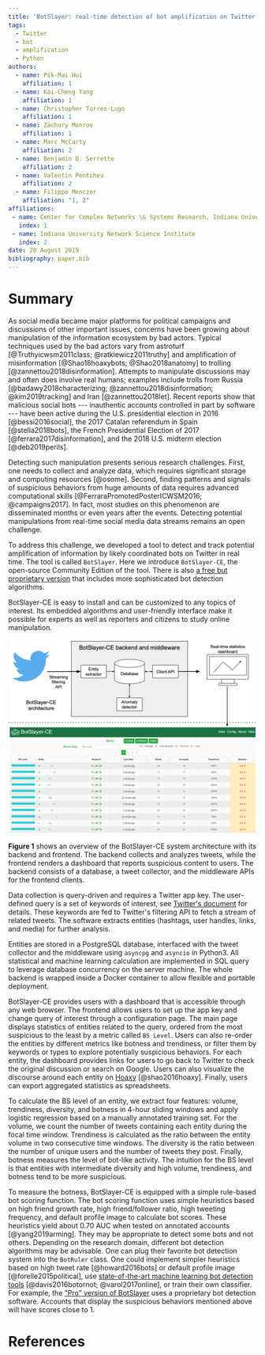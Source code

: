 ```yaml
---
title: 'BotSlayer: real-time detection of bot amplification on Twitter'
tags:
  - Twitter
  - bot
  - amplification
  - Python
authors:
  - name: Pik-Mai Hui
    affiliation: 1
  - name: Kai-Cheng Yang
    affiliation: 1
  - name: Christopher Torres-Lugo
    affiliation: 1
  - name: Zachary Monroe
    affiliation: 1
  - name: Marc McCarty
    affiliation: 2
  - name: Benjamin D. Serrette
    affiliation: 2
  - name: Valentin Pentchev
    affiliation: 2
  - name: Filippo Menczer
    affiliation: "1, 2"
affiliations:
 - name: Center for Complex Networks \& Systems Research, Indiana University
   index: 1
 - name: Indiana University Network Science Institute
   index: 2
date: 20 August 2019
bibliography: paper.bib
---
```

# Summary

As social media became major platforms for political campaigns and discussions of other important issues, concerns have been growing about manipulation of the information ecosystem by bad actors.
Typical techniques used by the bad actors vary from astroturf [@Truthyicwsm2011class; @ratkiewicz2011truthy] and amplification of misinformation [@Shao18hoaxybots; @Shao2018anatomy] to trolling [@zannettou2018disinformation].
Attempts to manipulate discussions may and often does involve real humans; examples include trolls from Russia [@badawy2018characterizing; @zannettou2018disinformation; @kim2019tracking] and Iran [@zannettou2018let].
Recent reports show that malicious social bots --- inauthentic accounts controlled in part by software --- have been active during the U.S. presidential election in 2016 [@bessi2016social], the 2017 Catalan referendum in Spain [@stella2018bots], the French Presidential Election of 2017 [@ferrara2017disinformation], and the 2018 U.S. midterm election [@deb2019perils].

Detecting such manipulation presents serious research challenges. 
First, one needs to collect and analyze data, which requires significant storage and computing resources [@osome].
Second, finding patterns and signals of suspicious behaviors from huge amounts of data requires advanced computational skills [@FerraraPromotedPosterICWSM2016; @campaigns2017].
In fact, most studies on this phenomenon are disseminated months or even years after the events.
Detecting potential manipulations from real-time social media data streams remains an open challenge.

To address this challenge, we developed a tool to detect and track potential amplification of information by likely coordinated bots on Twitter in real time.
The tool is called `BotSlayer`. Here we introduce `BotSlayer-CE`, the open-source Community Edition of the tool. There is also [a free but proprietary version](https://osome.iuni.iu.edu/tools/botslayer) that includes more sophisticated bot detection algorithms.

BotSlayer-CE is easy to install and can be customized to any topics of interest.
Its embedded algorithms and user-friendly interface make it possible for experts as well as reporters and citizens to study online manipulation. 

![Figure 1: System architecture of BotSlayer-CE.](system_design.png)

**Figure 1** shows an overview of the BotSlayer-CE system architecture with its backend and frontend.
The backend collects and analyzes tweets, while the frontend renders a dashboard that reports suspicious content to users.
The backend consists of a database, a tweet collector, and the middleware APIs for the frontend clients.

Data collection is query-driven and requires a Twitter app key.
The user-defined query is a set of keywords of interest, see [Twitter's document](https://developer.twitter.com/en/docs/tweets/filter-realtime/guides/basic-stream-parameters.html#track) for details.
These keywords are fed to Twitter's filtering API to fetch a stream of related tweets. The software extracts entities (hashtags, user handles, links, and media) for further analysis. 

Entities are stored in a PostgreSQL database, interfaced with the tweet collector and the middleware using `asyncpg` and `asyncio` in Python3.
All statistical and machine learning calculation are implemented in SQL query to leverage database concurrency on the server machine.
The whole backend is wrapped inside a Docker container to allow flexible and portable deployment.

BotSlayer-CE provides users with a dashboard that is accessible through any web browser.
The frontend allows users to set up the app key and change query of interest through a configuration page. 
The main page displays statistics of entities related to the query, ordered from the most suspicious to the least by a metric called `BS Level`.
Users can also re-order the entities by different metrics like botness and trendiness, or filter them by keywords or types to explore potentially suspicious behaviors.
For each entity, the dashboard provides links for users to go back to Twitter to check the original discussion or search on Google.
Users can also visualize the discourse around each entity on [Hoaxy](https://hoaxy.iuni.iu.edu/) [@shao2016hoaxy].
Finally, users can export aggregated statistics as spreadsheets.

To calculate the BS level of an entity, we extract four features: volume, trendiness, diversity, and botness in 4-hour sliding windows and apply logistic regression based on a manually annotated training set.
For the volume, we count the number of tweets containing each entity during the focal time window.
Trendiness is calculated as the ratio between the entity volume in two consecutive time windows.
The diversity is the ratio between the number of unique users and the number of tweets they post.
Finally, botness measures the level of bot-like activity.
The intuition for the BS level is that entities with intermediate diversity and high volume, trendiness, and botness tend to be more suspicious.

To measure the botness, BotSlayer-CE is equipped with a simple rule-based bot scoring function.
The bot scoring function uses simple heuristics based on high friend growth rate, high friend/follower ratio, high tweeting frequency, and default profile image to calculate bot scores. These heuristics yield about 0.70 AUC when tested on annotated accounts [@yang2019arming]. They may be appropriate to detect some bots and not others. Depending on the research domain, different bot detection algorithms may be advisable. One can plug their favorite bot detection system into the `BotRuler` class. One could implement simpler heuristics based on high tweet rate [@howard2016bots] or default profile image [@forelle2015political], use [state-of-the-art machine learning bot detection tools](https://botometer.iuni.iu.edu/) [@davis2016botornot; @varol2017online], or train their own classifier. For example, the ["Pro" version of BotSlayer](https://osome.iuni.iu.edu/tools/botslayer/) uses a proprietary bot detection software. 
Accounts that display the suspicious behaviors mentioned above will have scores close to 1.

# References
